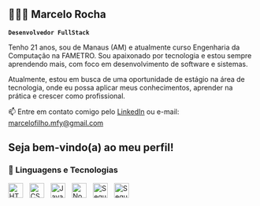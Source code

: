 ## 👩🏻‍💻 Marcelo Rocha

**`Desenvolvedor FullStack`**

Tenho 21 anos, sou de Manaus (AM) e atualmente curso Engenharia da Computação na FAMETRO. Sou apaixonado por tecnologia e estou sempre aprendendo mais, com foco em desenvolvimento de software e sistemas.

Atualmente, estou em busca de uma oportunidade de estágio na área de tecnologia, onde eu possa aplicar meus conhecimentos, aprender na prática e crescer como profissional.

📫 Entre em contato comigo pelo [LinkedIn](www.linkedin.com/in/marcelo-costa-182b86300) ou e-mail: marcelofilho.mfy@gmail.com

Seja bem-vindo(a) ao meu perfil!
---
### 🤖 Linguagens e Tecnologias
<img 
    align="left" 
    alt="HTML"
    title="HTML" 
    width="30px" 
    style="padding-right: 10px;" 
    src="https://cdn.jsdelivr.net/gh/devicons/devicon@latest/icons/html5/html5-original.svg" 
/>
<img 
    align="left" 
    alt="CSS" 
    title="CSS"
    width="30px" 
    style="padding-right: 10px;" 
    src="https://cdn.jsdelivr.net/gh/devicons/devicon@latest/icons/css3/css3-original.svg" 
/>
<img 
    align="left" 
    alt="JavaScript" 
    title="JavaScript"
    width="30px" 
    style="padding-right: 10px;" 
    src="https://cdn.jsdelivr.net/gh/devicons/devicon@latest/icons/javascript/javascript-original.svg" 
/>
<img
    align="left" 
    alt="Node.js" 
    title="Node.js"
    width="30px" 
    style="padding-right: 10px;"
    src="https://cdn.jsdelivr.net/gh/devicons/devicon@latest/icons/nodejs/nodejs-plain-wordmark.svg" 
  />
          
<img
    align="left" 
    alt="Sequelize" 
    title="Sequelize"
    width="30px" 
    style="padding-right: 10px;"
    src="https://cdn.jsdelivr.net/gh/devicons/devicon@latest/icons/sequelize/sequelize-original.svg" 
/>
<img
    align="left" 
    alt="Sequelize" 
    title="Sequelize"
    width="30px" 
    style="padding-right: 10px;"
    src="https://cdn.jsdelivr.net/gh/devicons/devicon@latest/icons/sqlite/sqlite-original.svg" 
  />
          
          
          
          

